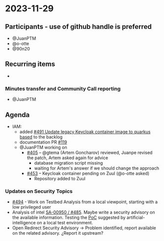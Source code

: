# 2023-11-29
## Participants - use of github handle is preferred
- @JuanPTM
- @o-otte
- @90n20

## Recurring items
* 

### Minutes transfer and Community Call reporting
* @JuanPTM

## Agenda
* IAM:
    * added [#491 Update legacy Keycloak container image to quarkus based](https://github.com/SovereignCloudStack/issues/issues/491) to the backlog
    * documentation PR [#119](https://github.com/SovereignCloudStack/docs/pull/119)
    * @JuanPTM working on
        * [#405](https://github.com/SovereignCloudStack/issues/issues/405) – @gtema (Artem Goncharov) reviewed, Juanpe revised the patch, Artem asked again for advice
            * database migration script missing
            * waiting for Artem's answer if we should change the approach 
        * [#453](https://github.com/SovereignCloudStack/issues/issues/453) – Keycloak container pending on Zuul (@o-otte asked)
            * Repository added to Zuul

### Updates on Security Topics
* [#494](https://github.com/SovereignCloudStack/issues/issues/494) - Work on Testbed Analysis from a local viewpoint, starting with a low privileged user
* Analysis of intel [SA-00950 / #485](https://github.com/SovereignCloudStack/issues/issues/485). Maybe write a security advisory on the available information. Testing the [PoC](https://github.com/google/security-research/tree/master/pocs/cpus/reptar) suggested by artificial-intelligence on a local test environment.
* Open Redirect Security Advisory -> Problem identified, report available on the related advisory. ¿Report it upstream?
